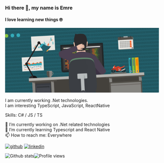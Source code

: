 ### Hi there 👋, my name is Emre
#### I love learning new things 🤓
![I love learning new things 🤓](https://raw.githubusercontent.com/emrekas/emrekas/master/BH_E1-Garver.png)

I am currently working .Net technologies.\
I am interesting TypeScript, JavaScript, ReactNative

Skills: C# / JS / TS

🔭 I’m currently working on .Net related technologies\
🌱 I’m currently learning Typescript and React Native\
📫 How to reach me: Everywhere

[<img src='https://cdn.jsdelivr.net/npm/simple-icons@3.0.1/icons/github.svg' alt='github' height='40'>](https://github.com/emrekas)  [<img src='https://cdn.jsdelivr.net/npm/simple-icons@3.0.1/icons/linkedin.svg' alt='linkedin' height='40'>](https://www.linkedin.com/in/emre-kas/)  

![Github stats](https://github-readme-stats.vercel.app/api?username=emrekas&show_icons=true)![Profile views](https://gpvc.arturio.dev/emrekas)  
